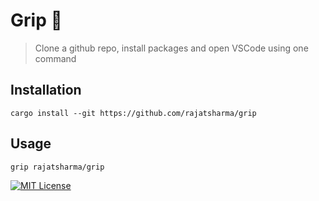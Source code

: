# Grip 🤘

> Clone a github repo, install packages and open VSCode using one command

## Installation

```shell
cargo install --git https://github.com/rajatsharma/grip
```

## Usage

```sh
grip rajatsharma/grip
```

[![MIT License](https://img.shields.io/badge/license-MIT-black.svg?style=flat-square)](/LICENSE)
